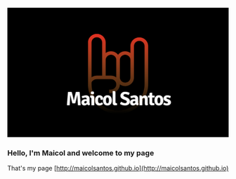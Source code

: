 ![alt text](./src/assets/images/splash.png)

### Hello, I'm Maicol and welcome to my page

That's my page [http://maicolsantos.github.io](http://maicolsantos.github.io)
